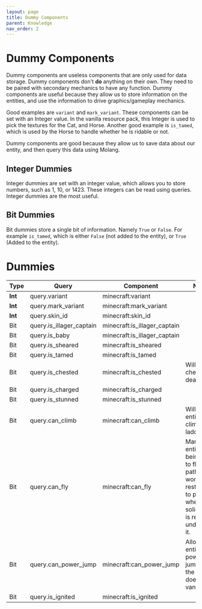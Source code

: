 ```yaml
---
layout: page
title: Dummy Components
parent: Knowledge
nav_order: 2
---
```


# Dummy Components

Dummy components are useless components that are only used for data storage. Dummy components don't **do** anything on their own. They need to be paired with secondary mechanics to have any function. Dummy components are useful because they allow us to store information on the entities, and use the information to drive graphics/gameplay mechanics.

Good examples are `variant` and `mark_variant`. These components can be set with an Integer value. In the vanilla resource pack, this Integer is used to pick the textures for the Cat, and Horse. Another good example is `is_tamed`, which is used by the Horse to handle whether he is ridable or not.

Dummy components are good because they allow us to save data about our entity, and then query this data using Molang. 

## Integer Dummies

Integer dummies are set with an integer value, which allows you to store numbers, such as 1, 10, or 1423. These integers can be read using queries. Integer dummies are the most useful.

## Bit Dummies 

Bit dummies store a single bit of information. Namely `True` or `False`. For example `is_tamed`, which is either `False` (not added to the entity), or `True` (Added to the entity).

# Dummies

| Type | Query                    | Component                    | Notes                                                                                                                             |
|------|--------------------------|------------------------------|-----------------------------------------------------------------------------------------------------------------------------------|
| **Int**  | query.variant            | minecraft:variant            |                                                                                                                                   |
| **Int**  | query.mark_variant       | minecraft:mark_variant       |                                                                                                                                   |
| **Int**  | query.skin_id            | minecraft:skin_id            |                                                                                                                                   |
| Bit  | query.is_illager_captain | minecraft:is_illager_captain |                                                                                                                                   |
| Bit  | query.is_baby            | minecraft:is_illager_captain |                                                                                                                                   |
| Bit  | query.is_sheared         | minecraft:is_sheared         |                                                                                                                                   |
| Bit  | query.is_tamed           | minecraft:is_tamed           |                                                                                                                                   |
| Bit  | query.is_chested         | minecraft:is_chested         | Will drop chest on death                                                                                                          |
| Bit  | query.is_charged         | minecraft:is_charged         |                                                                                                                                   |
| Bit  | query.is_stunned         | minecraft:is_stunned         |                                                                                                                                   |
| Bit  | query.can_climb          | minecraft:can_climb          | Will allow entities to climb ladders                                                                                              |
| Bit  | query.can_fly            | minecraft:can_fly            | Marks the entity as being able to fly, the pathfinder won't be restricted to paths where a solid block is required underneath it. |
| Bit  | query.can_power_jump     | minecraft:can_power_jump     | Allows the entity to power jump like the horse does in vanilla.                                                                   |
| Bit  | query.is_ignited         | minecraft:is_ignited         |                                                                                                                                   |